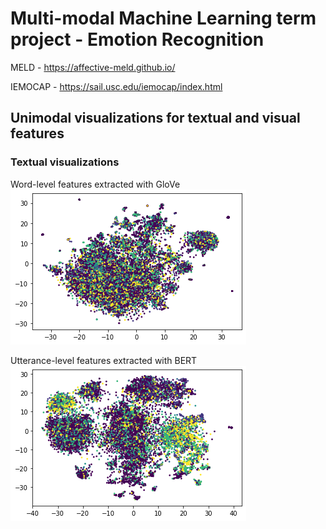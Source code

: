 # Multi-modal Machine Learning term project - Emotion Recognition

MELD - https://affective-meld.github.io/

IEMOCAP - https://sail.usc.edu/iemocap/index.html

## Unimodal visualizations for textual and visual features

### Textual visualizations

Word-level features extracted with GloVe
![textual visualization for BERT extracted features](unimodal_visualization/textual_visualization/GloVe_visualization.png)

Utterance-level features extracted with BERT
![textual visualization for BERT extracted features](unimodal_visualization/textual_visualization/BERT_visualization.png)